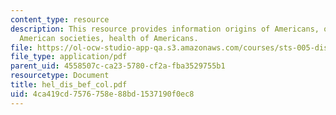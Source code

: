 ```yaml
---
content_type: resource
description: This resource provides information origins of Americans, overview of
  American societies, health of Americans.
file: https://ol-ocw-studio-app-qa.s3.amazonaws.com/courses/sts-005-disease-and-society-in-america-fall-2005/4ca419cd7576758e88bd1537190f0ec8_hel_dis_bef_col.pdf
file_type: application/pdf
parent_uid: 4558507c-ca23-5780-cf2a-fba3529755b1
resourcetype: Document
title: hel_dis_bef_col.pdf
uid: 4ca419cd-7576-758e-88bd-1537190f0ec8
---
```


